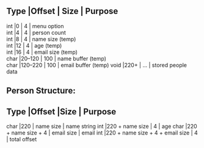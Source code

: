 Type |Offset  | Size | Purpose
-------------------------------------------
int  |0       | 4    | menu option         
int  |4       | 4    | person count        
int  |8       | 4    | name size (temp)    
int  |12      | 4    | age (temp)          
int  |16      | 4    | email size (temp)   
char |20–120  | 100  | name buffer (temp)  
char |120–220 | 100  | email buffer (temp) 
void |220+    | ...  | stored people data  


## Person Structure:

Type |Offset                           |Size        | Purpose
-------------------------------------------------------------------
char |220                              | name size  | name string
int  |220 + name size                  | 4          | age
char |220 + name size + 4              | email size | email
int  |220 + name size + 4 + email size | 4          | total offset